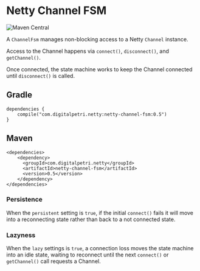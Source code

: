 # Netty Channel FSM
![Maven Central](https://img.shields.io/maven-central/v/com.digitalpetri.netty/netty-channel-fsm)

A `ChannelFsm` manages non-blocking access to a Netty `Channel` instance. 

Access to the Channel happens via `connect()`, `disconnect()`, and `getChannel()`. 

Once connected, the state machine works to keep the Channel connected until `disconnect()` is called. 

## Gradle
```
dependencies {
    compile("com.digitalpetri.netty:netty-channel-fsm:0.5")
}
```

## Maven
```
<dependencies>
    <dependency>
      <groupId>com.digitalpetri.netty</groupId>
      <artifactId>netty-channel-fsm</artifactId>
      <version>0.5</version>
    </dependency>
</dependencies>
```

### Persistence
When the `persistent` setting is `true`, if the initial `connect()` fails it will move into a reconnecting state rather than back to a not connected state.

### Lazyness
When the `lazy` settings is `true`, a connection loss moves the state machine into an idle state, waiting to reconnect until the next `connect()` or `getChannel()` call requests a Channel.
